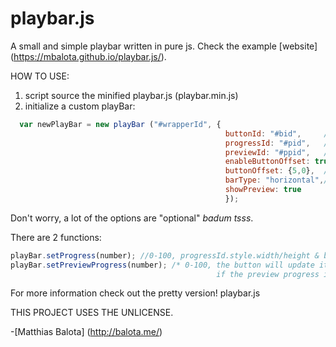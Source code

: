 # playbar.js
A small and simple playbar written in pure js. Check the example [website] (https://mbalota.github.io/playbar.js/).

HOW TO USE:

1. script source the minified playbar.js (playbar.min.js)
2. initialize a custom playBar:
```js
  var newPlayBar = new playBar ("#wrapperId", {
                                                buttonId: "#bid",     //default: "#playBarButton"
                                                progressId: "#pid",   //default: "#playBarProgress"
                                                previewId: "#ppid",   //default: "#playBarProgressPreview"
                                                enableButtonOffset: true, //to enable out of range button offset, incl. custom offset
                                                buttonOffset: {5,0},  //x,y IN PX
                                                barType: "horizontal",//can be "vertical"
                                                showPreview: true
                                                });
```
Don't worry, a lot of the options are "optional" *badum tsss*.

There are 2 functions:
```js
playBar.setProgress(number); //0-100, progressId.style.width/height & buttonId.style.left/bottom will be set to px
playBar.setPreviewProgress(number); /* 0-100, the button will update its position,
                                              if the preview progress isn't smaller than the normal progress nor 0 */
```

For more information check out the pretty version! playbar.js

THIS PROJECT USES THE UNLICENSE.

-[Matthias Balota] (http://balota.me/)
